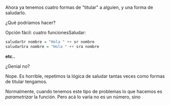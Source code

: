 Ahora ya tenemos cuatro formas de "titular" a alguien, y una forma de saludarlo. 

¿Qué podríamos hacer?

Opción fácil: cuatro funcionesSaludar:

```haskell
saludarSr nombre = "Hola " ++ sr nombre
saludarSra nombre = "Hola " ++ sra nombre
```

**etc..**

¿Genial no?


 
Nope. Es horrible, repetimos la lógica de saludar tantas veces como formas de titular tengamos. 

Normalmente, cuando tenemos este tipo de problemas lo que hacemos es _parametrizar_ la función. Pero acá lo varía no es un número, sino 
